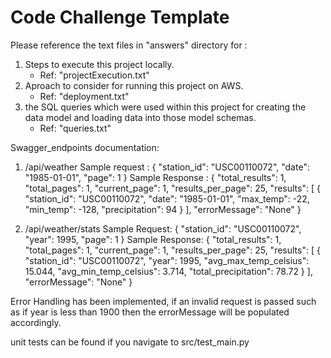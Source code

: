 # Code Challenge Template

Please reference the text files in "answers" directory for :
1. Steps to execute this project locally.
   - Ref: "projectExecution.txt"
2. Aproach to consider for running this project on AWS. 
   - Ref: "deployment.txt"
3. the SQL queries which were used within this project for creating the data model and loading data into those model schemas.
    - Ref: "queries.txt"


Swagger_endpoints documentation:

1. /api/weather
Sample request : 
{
  "station_id": "USC00110072",
  "date": "1985-01-01",
  "page": 1
}
Sample Response : 
{
  "total_results": 1,
  "total_pages": 1,
  "current_page": 1,
  "results_per_page": 25,
  "results": [
    {
      "station_id": "USC00110072",
      "date": "1985-01-01",
      "max_temp": -22,
      "min_temp": -128,
      "precipitation": 94
    }
  ],
  "errorMessage": "None"
}

2. /api/weather/stats
Sample Request:
{
  "station_id": "USC00110072",
  "year": 1995,
  "page": 1
}
Sample Response:
{
  "total_results": 1,
  "total_pages": 1,
  "current_page": 1,
  "results_per_page": 25,
  "results": [
    {
      "station_id": "USC00110072",
      "year": 1995,
      "avg_max_temp_celsius": 15.044,
      "avg_min_temp_celsius": 3.714,
      "total_precipitation": 78.72
    }
  ],
  "errorMessage": "None"
}

Error Handling has been implemented, if an invalid request is passed such as if year is less than 1900 then the errorMessage will be populated accordingly.

unit tests can be found if you navigate to src/test_main.py